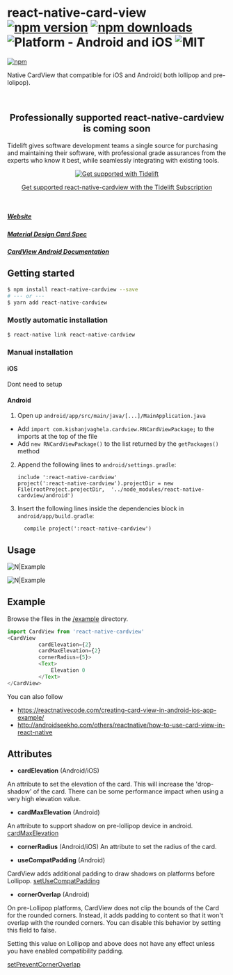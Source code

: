 # react-native-card-view [![npm version](https://img.shields.io/npm/v/react-native-cardview.svg?style=flat)](https://www.npmjs.com/package/react-native-cardview) [![npm downloads](https://img.shields.io/npm/dm/react-native-cardview.svg?style=flat-square)](https://www.npmjs.com/package/react-native-cardview) ![Platform - Android and iOS](https://img.shields.io/badge/platform-Android%20%7C%20iOS-yellow.svg) ![MIT](https://img.shields.io/dub/l/vibe-d.svg)

[![npm](https://nodei.co/npm/react-native-cardview.png?downloads=true&downloadRank=true&stars=true)](https://www.npmjs.com/package/react-native-cardview)

Native CardView that compatible for iOS and Android( both lollipop and pre-lolipop).

<br>

<h2 align="center">Professionally supported react-native-cardview is coming soon</h2>
<p>Tidelift gives software development teams a single source for purchasing and maintaining their software, with professional grade assurances from the experts who know it best, while seamlessly integrating with existing tools.</p>

<div align="center">
  <a href="">
    <p align="center">
      <img src="https://pbs.twimg.com/profile_images/953693944528896006/7pSbgJHd_bigger.jpg" alt="Get supported with Tidelift" />
    </p>
    <p align="center">
     Get supported react-native-cardview with the Tidelift Subscription
    </p>
  </a>
</div>

<br>

##### [Website](https://kishanjvaghela.github.io/react-native-cardview/)

##### [Material Design Card Spec](https://www.google.com/design/spec/components/cards.html)

##### [CardView Android Documentation](http://developer.android.com/intl/zh-tw/reference/android/support/v7/widget/CardView.html)

## Getting started

```bash
$ npm install react-native-cardview --save
# --- or ---
$ yarn add react-native-cardview
```

### Mostly automatic installation

`$ react-native link react-native-cardview`

### Manual installation

#### iOS

Dont need to setup

#### Android

1. Open up `android/app/src/main/java/[...]/MainApplication.java`

- Add `import com.kishanjvaghela.cardview.RNCardViewPackage;` to the imports at the top of the file
- Add `new RNCardViewPackage()` to the list returned by the `getPackages()` method

2. Append the following lines to `android/settings.gradle`:
   ```
   include ':react-native-cardview'
   project(':react-native-cardview').projectDir = new File(rootProject.projectDir, 	'../node_modules/react-native-cardview/android')
   ```
3. Insert the following lines inside the dependencies block in `android/app/build.gradle`:
   ```
     compile project(':react-native-cardview')
   ```

## Usage

![N|Example](https://github.com/Kishanjvaghela/react-native-cardview/raw/master/docs/Example-Snapshot.png)

![N|Example](https://github.com/Kishanjvaghela/react-native-cardview/raw/master/docs/ezgif-4-b87dbfaf72.gif)


## Example

Browse the files in the [/example](https://github.com/Kishanjvaghela/react-native-cardview/tree/master/example) directory.

```javascript
import CardView from 'react-native-cardview'
<CardView
          cardElevation={2}
          cardMaxElevation={2}
          cornerRadius={5}>
          <Text>
              Elevation 0
          </Text>
</CardView>
```

You can also follow
- https://reactnativecode.com/creating-card-view-in-android-ios-app-example/
- http://androidseekho.com/others/reactnative/how-to-use-card-view-in-react-native

## Attributes

- **cardElevation** (Android/iOS)

An attribute to set the elevation of the card. This will increase the 'drop-shadow' of the card.
There can be some performance impact when using a very high elevation value.

- **cardMaxElevation** (Android)

An attribute to support shadow on pre-lollipop device in android. [cardMaxElevation](http://developer.android.com/intl/zh-tw/reference/android/support/v7/widget/CardView.html)

- **cornerRadius** (Android/iOS)
  An attribute to set the radius of the card.

- **useCompatPadding** (Android)

CardView adds additional padding to draw shadows on platforms before Lollipop. [setUseCompatPadding](https://developer.android.com/reference/android/support/v7/widget/CardView.html#setUseCompatPadding(boolean))

- **cornerOverlap** (Android)

On pre-Lollipop platforms, CardView does not clip the bounds of the Card for the rounded corners. Instead, it adds padding to content so that it won't overlap with the rounded corners. You can disable this behavior by setting this field to false.

Setting this value on Lollipop and above does not have any effect unless you have enabled compatibility padding. 

[setPreventCornerOverlap](https://developer.android.com/reference/android/support/v7/widget/CardView.html#setPreventCornerOverlap(boolean))
